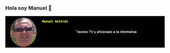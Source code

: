 ### Hola soy Manuel 👋
<img src="https://github.com/ManolitoBeltran/ManolitoBeltran/blob/main/Untitled-3.jpg" style="height: 100% , width:100%">
<!--
**ManolitoBeltran/ManolitoBeltran** is a ✨ _special_ ✨ repository because its `README.md` (this file) appears on your GitHub profile.

Here are some ideas to get you started:

- 🔭 I’m currently working on ...
- 🌱 I’m currently learning ...
- 👯 I’m looking to collaborate on ...
- 🤔 I’m looking for help with ...
- 💬 Ask me about ...
- 📫 How to reach me: ...
- 😄 Pronouns: ...
- ⚡ Fun fact: ...
-->
